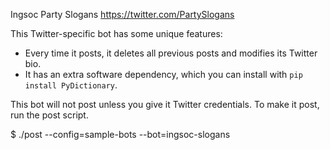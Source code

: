 Ingsoc Party Slogans
https://twitter.com/PartySlogans

This Twitter-specific bot has some unique features:

* Every time it posts, it deletes all previous posts and modifies its
  Twitter bio.
* It has an extra software dependency, which you can install with `pip
   install PyDictionary`.

This bot will not post unless you give it Twitter credentials. To make
it post, run the post script.

$ ./post --config=sample-bots --bot=ingsoc-slogans
